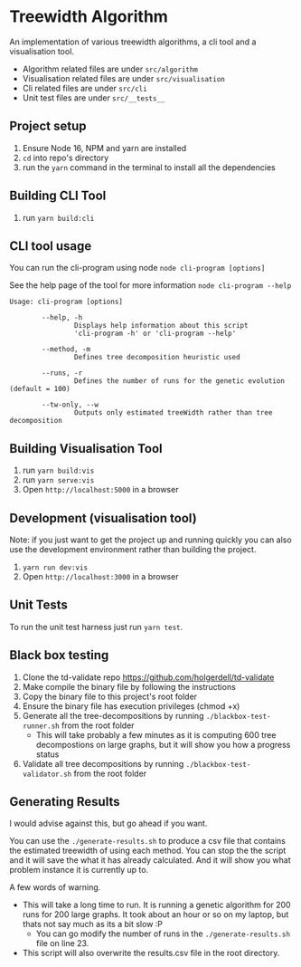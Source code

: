 # Treewidth Algorithm

An implementation of various treewidth algorithms, a cli tool and a visualisation tool.

- Algorithm related files are under `src/algorithm`
- Visualisation related files are under `src/visualisation`
- Cli related files are under `src/cli`
- Unit test files are under `src/__tests__`

## Project setup

1. Ensure Node 16, NPM and yarn are installed
3. `cd` into repo's directory
4. run the `yarn` command in the terminal to install all the dependencies

## Building CLI Tool
1. run `yarn build:cli`

## CLI tool usage

You can run the cli-program using node
`node cli-program [options]`

See the help page of the tool for more information `node cli-program --help`

```
Usage: cli-program [options]

        --help, -h
                Displays help information about this script
                'cli-program -h' or 'cli-program --help'

        --method, -m
                Defines tree decomposition heuristic used

        --runs, -r
                Defines the number of runs for the genetic evolution (default = 100)

        --tw-only, --w
                Outputs only estimated treeWidth rather than tree decomposition
```
## Building Visualisation Tool
1. run `yarn build:vis`
2. run `yarn serve:vis`
3. Open `http://localhost:5000` in a browser

## Development (visualisation tool)
Note: if you just want to get the project up and running quickly you can also use the development environment rather than building the project.

1. `yarn run dev:vis`
2. Open `http://localhost:3000` in a browser

## Unit Tests
To run the unit test harness just run `yarn test`.

## Black box testing
1. Clone the td-validate repo https://github.com/holgerdell/td-validate
2. Make compile the binary file by following the instructions
3. Copy the binary file to this project's root folder
4. Ensure the binary file has execution privileges (chmod +x)
5. Generate all the tree-decompositions by running `./blackbox-test-runner.sh` from the root folder
	- This will take probably a few minutes as it is computing 600 tree decompostions on large graphs, but it will show you how a progress status
6. Validate all tree decompositions by running `./blackbox-test-validator.sh` from the root folder

## Generating Results
I would advise against this, but go ahead if you want. 

You can use the `./generate-results.sh` to produce a csv file that contains the estimated treewidth of using each method. You can stop the the script and it will save the what it has already calculated. And it will show you what problem instance it is currently up to.

A few words of warning. 
- This will take a long time to run. It is running a genetic algorithm for 200 runs for 200 large graphs. It took about an hour or so on my laptop, but thats not say much as its a bit slow :P 
	- You can go modify the number of runs in the `./generate-results.sh` file on line 23. 
- This script will also overwrite the results.csv file in the root directory. 


